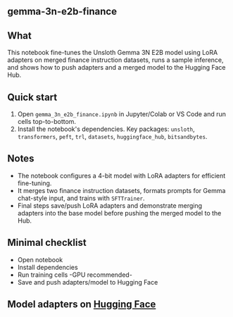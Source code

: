 ## gemma-3n-e2b-finance
## What
This notebook fine-tunes the Unsloth Gemma 3N E2B model using LoRA adapters on merged finance instruction datasets, runs a sample inference, and shows how to push adapters and a merged model to the Hugging Face Hub.

## Quick start
1. Open `gemma_3n_e2b_finance.ipynb` in Jupyter/Colab or VS Code and run cells top-to-bottom.
2. Install the notebook's dependencies. Key packages: `unsloth`, `transformers`, `peft`, `trl`, `datasets`, `huggingface_hub`, `bitsandbytes`.

## Notes
- The notebook configures a 4-bit model with LoRA adapters for efficient fine-tuning.
- It merges two finance instruction datasets, formats prompts for Gemma chat-style input, and trains with `SFTTrainer`.
- Final steps save/push LoRA adapters and demonstrate merging adapters into the base model before pushing the merged model to the Hub.

## Minimal checklist
- Open notebook
- Install dependencies
- Run training cells -GPU recommended-
- Save and push adapters/model to Hugging Face

## Model adapters on [Hugging Face](https://huggingface.co/huseyincavus/gemma-3n-e2b-finance-lora)
